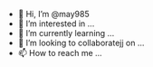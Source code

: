 - 👋 Hi, I’m @may985
- 👀 I’m interested in ...
- 🌱 I’m currently learning ...
- 💞️ I’m looking to collaboratejj on ...
- 📫 How to reach me ...

<!---
may985/may985 is a ✨ special ✨ repository because its `README.md` (this file) appears on your GitHub profile.
You can click the Preview link to take a look at your changes.
--->

